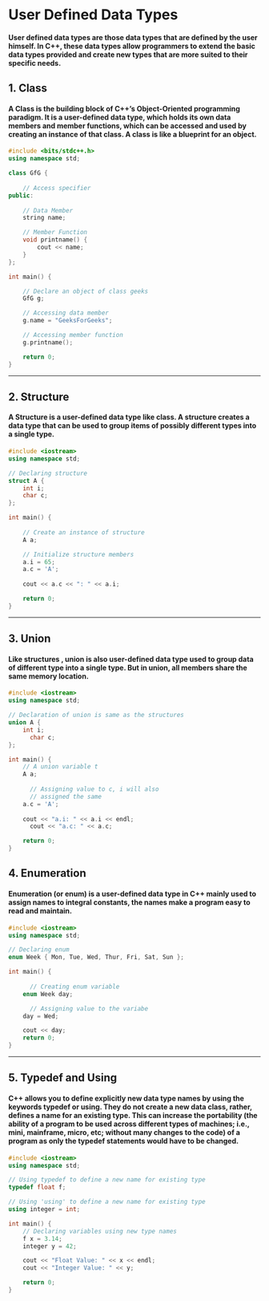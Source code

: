 # User Defined Data Types

#### User defined data types are those data types that are defined by the user himself. In C++, these data types allow programmers to extend the basic data types provided and create new types that are more suited to their specific needs.

## 1. Class
#### A Class is the building block of C++’s Object-Oriented programming paradigm. It is a user-defined data type, which holds its own data members and member functions, which can be accessed and used by creating an instance of that class. A class is like a blueprint for an object.

```cpp
#include <bits/stdc++.h>
using namespace std;

class GfG {
  
    // Access specifier
public:
  
    // Data Member
    string name;

    // Member Function
    void printname() {
        cout << name;
    }
};

int main() {

    // Declare an object of class geeks
    GfG g;

    // Accessing data member
    g.name = "GeeksForGeeks";

    // Accessing member function
    g.printname();

    return 0;
}
```
---

## 2. Structure

#### A Structure is a user-defined data type like class. A structure creates a data type that can be used to group items of possibly different types into a single type.

```cpp
#include <iostream>
using namespace std;

// Declaring structure
struct A {
    int i;
    char c;
};

int main() {
    
    // Create an instance of structure
    A a;

    // Initialize structure members
    a.i = 65;
    a.c = 'A';
        
    cout << a.c << ": " << a.i;

    return 0;
}
```
---

## 3. Union

#### Like structures , union is also user-defined data type used to group data of different type into a single type. But in union, all members share the same memory location.

```cpp
#include <iostream>
using namespace std;

// Declaration of union is same as the structures
union A {
    int i;
      char c;
};

int main() {
    // A union variable t
    A a;
  
      // Assigning value to c, i will also
      // assigned the same
    a.c = 'A';
    
    cout << "a.i: " << a.i << endl;
      cout << "a.c: " << a.c;

    return 0;
}
```

## 4. Enumeration

#### Enumeration (or enum) is a user-defined data type in C++ mainly used to assign names to integral constants, the names make a program easy to read and maintain.

```cpp
#include <iostream>
using namespace std;

// Declaring enum
enum Week { Mon, Tue, Wed, Thur, Fri, Sat, Sun };

int main() {
  
      // Creating enum variable
    enum Week day;

      // Assigning value to the variabe
    day = Wed;

    cout << day;
    return 0;
}
```
---

## 5. Typedef and Using
#### C++ allows you to define explicitly new data type names by using the keywords typedef or using. They do not create a new data class, rather, defines a name for an existing type. This can increase the portability (the ability of a program to be used across different types of machines; i.e., mini, mainframe, micro, etc; without many changes to the code) of a program as only the typedef statements would have to be changed.

```cpp
#include <iostream>
using namespace std;

// Using typedef to define a new name for existing type
typedef float f;

// Using 'using' to define a new name for existing type
using integer = int;

int main() {
    // Declaring variables using new type names
    f x = 3.14;
    integer y = 42;

    cout << "Float Value: " << x << endl;
    cout << "Integer Value: " << y;

    return 0;
}
```


